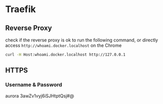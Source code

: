 # Traefik

## Reverse Proxy

check if the reverse proxy is ok to run the following command,
or directly access `http://whoami.docker.localhost` on the Chrome
```bash
curl -H Host:whoami.docker.localhost http://127.0.0.1
```

## HTTPS
### Username & Password
aurora
3awZv1vyj6iSJHtptQsj#@
